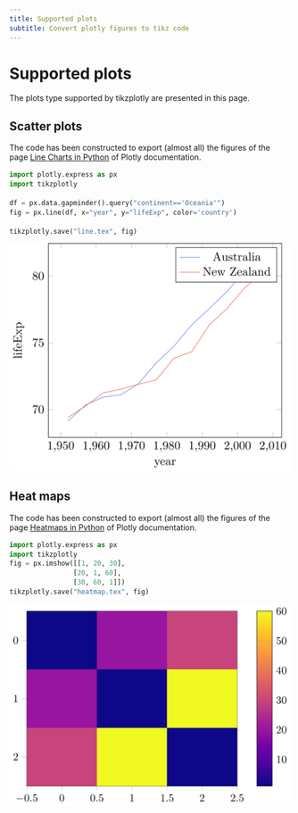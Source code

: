 ```yaml
---
title: Supported plots
subtitle: Convert plotly figures to tikz code
---
```



# Supported plots

The plots type supported by tikzplotly are presented in this page.


## Scatter plots

The code has been constructed to export (almost all) the figures of the page [Line Charts in Python](https://plotly.com/python/line-charts/) of Plotly documentation.

```python
import plotly.express as px
import tikzplotly

df = px.data.gapminder().query("continent=='Oceania'")
fig = px.line(df, x="year", y="lifeExp", color='country')

tikzplotly.save("line.tex", fig)
```
![Marker Style Example](../assets/examples/line_chart.png)


## Heat maps

The code has been constructed to export (almost all) the figures of the page [Heatmaps in Python](https://plotly.com/python/heatmaps/) of Plotly documentation.


```python
import plotly.express as px
import tikzplotly
fig = px.imshow([[1, 20, 30],
                [20, 1, 60],
                [30, 60, 1]])
tikzplotly.save("heatmap.tex", fig)
```

![Marker Style Example](../assets/examples/heatmap.png)
